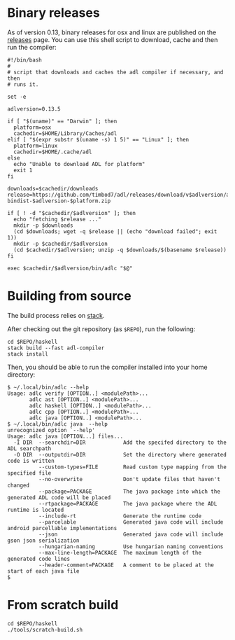 # Binary releases

As of version 0.13, binary releases for osx and linux are published on the [releases][] page. You
can use this shell script to download, cache and then run the compiler:

```
#!/bin/bash
# 
# script that downloads and caches the adl compiler if necessary, and then
# runs it.

set -e

adlversion=0.13.5

if [ "$(uname)" == "Darwin" ]; then
  platform=osx
  cachedir=$HOME/Library/Caches/adl
elif [ "$(expr substr $(uname -s) 1 5)" == "Linux" ]; then
  platform=linux
  cachedir=$HOME/.cache/adl 
else
  echo "Unable to download ADL for platform"
  exit 1
fi

downloads=$cachedir/downloads
release=https://github.com/timbod7/adl/releases/download/v$adlversion/adl-bindist-$adlversion-$platform.zip

if [ ! -d "$cachedir/$adlversion" ]; then
  echo "fetching $release ..."
  mkdir -p $downloads
  (cd $downloads; wget -q $release || (echo "download failed"; exit 1))
  mkdir -p $cachedir/$adlversion
  (cd $cachedir/$adlversion; unzip -q $downloads/$(basename $release))
fi

exec $cachedir/$adlversion/bin/adlc "$@"
```


# Building from source

The build process relies on [stack][].

After checking out the git repository (as `$REPO`), run the following:


```
cd $REPO/haskell
stack build --fast adl-compiler
stack install
```

Then, you should be able to run the compiler installed into your home
directory:

```
$ ~/.local/bin/adlc --help
Usage: adlc verify [OPTION..] <modulePath>...
       adlc ast [OPTION..] <modulePath>...
       adlc haskell [OPTION..] <modulePath>...
       adlc cpp [OPTION..] <modulePath>...
       adlc java [OPTION..] <modulePath>...
$ ~/.local/bin/adlc java  --help
unrecognized option `--help'
Usage: adlc java [OPTION...] files...
  -I DIR  --searchdir=DIR            Add the specifed directory to the ADL searchpath
  -O DIR  --outputdir=DIR            Set the directory where generated code is written
          --custom-types=FILE        Read custom type mapping from the specified file
          --no-overwrite             Don't update files that haven't changed
          --package=PACKAGE          The java package into which the generated ADL code will be placed
          --rtpackage=PACKAGE        The java package where the ADL runtime is located
          --include-rt               Generate the runtime code
          --parcelable               Generated java code will include android parcellable implementations
          --json                     Generated java code will include gson json serialization
          --hungarian-naming         Use hungarian naming conventions
          --max-line-length=PACKAGE  The maximum length of the generated code lines
          --header-comment=PACKAGE   A comment to be placed at the start of each java file
$
```

# From scratch build

```
cd $REPO/haskell
./tools/scratch-build.sh
```

[stack]: https://docs.haskellstack.org/en/stable/README/
[releases]: https://github.com/timbod7/adl/releases

